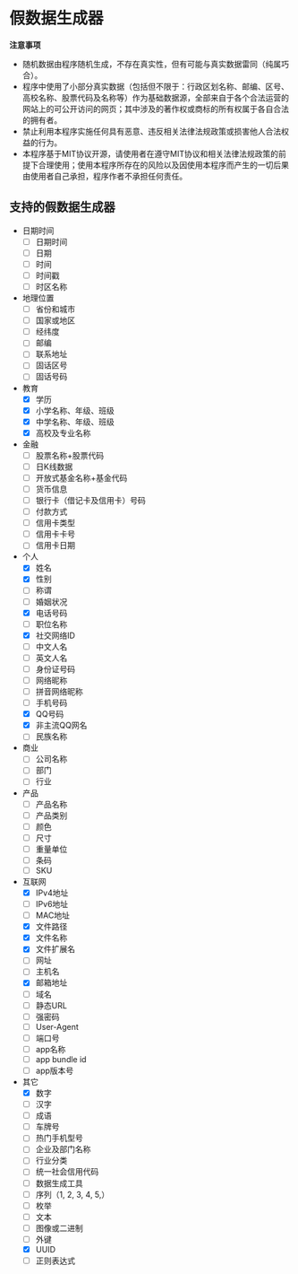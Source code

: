 # 假数据生成器

**注意事项**

- 随机数据由程序随机生成，不存在真实性，但有可能与真实数据雷同（纯属巧合）。
- 程序中使用了小部分真实数据（包括但不限于：行政区划名称、邮编、区号、高校名称、股票代码及名称等）作为基础数据源，全部来自于各个合法运营的网站上的可公开访问的网页；其中涉及的著作权或商标的所有权属于各自合法的拥有者。
- 禁止利用本程序实施任何具有恶意、违反相关法律法规政策或损害他人合法权益的行为。
- 本程序基于MIT协议开源，请使用者在遵守MIT协议和相关法律法规政策的前提下合理使用；使用本程序所存在的风险以及因使用本程序而产生的一切后果由使用者自己承担，程序作者不承担任何责任。

## 支持的假数据生成器

- 日期时间
  - [ ] 日期时间
  - [ ] 日期
  - [ ] 时间
  - [ ] 时间戳
  - [ ] 时区名称
- 地理位置
  - [ ] 省份和城市
  - [ ] 国家或地区
  - [ ] 经纬度
  - [ ] 邮编
  - [ ] 联系地址
  - [ ] 固话区号
  - [ ] 固话号码
- 教育
  - [x] 学历
  - [x] 小学名称、年级、班级
  - [x] 中学名称、年级、班级
  - [x] 高校及专业名称
- 金融
  - [ ] 股票名称+股票代码
  - [ ] 日K线数据
  - [ ] 开放式基金名称+基金代码
  - [ ] 货币信息
  - [ ] 银行卡（借记卡及信用卡）号码
  - [ ] 付款方式
  - [ ] 信用卡类型
  - [ ] 信用卡卡号
  - [ ] 信用卡日期
- 个人
  - [x] 姓名
  - [x] 性别
  - [ ] 称谓
  - [ ] 婚姻状况
  - [x] 电话号码
  - [ ] 职位名称
  - [x] 社交网络ID
  - [ ] 中文人名
  - [ ] 英文人名
  - [ ] 身份证号码
  - [ ] 网络昵称
  - [ ] 拼音网络昵称
  - [ ] 手机号码
  - [x] QQ号码
  - [x] 非主流QQ网名
  - [ ] 民族名称
- 商业
  - [ ] 公司名称
  - [ ] 部门
  - [ ] 行业
- 产品
  - [ ] 产品名称
  - [ ] 产品类别
  - [ ] 颜色
  - [ ] 尺寸
  - [ ] 重量单位
  - [ ] 条码
  - [ ] SKU
- 互联网
  - [x] IPv4地址
  - [ ] IPv6地址
  - [ ] MAC地址
  - [x] 文件路径
  - [x] 文件名称
  - [x] 文件扩展名
  - [ ] 网址
  - [ ] 主机名
  - [x] 邮箱地址
  - [ ] 域名
  - [ ] 静态URL
  - [ ] 强密码
  - [ ] User-Agent
  - [ ] 端口号
  - [ ] app名称
  - [ ] app bundle id
  - [ ] app版本号
- 其它
  - [x] 数字
  - [ ] 汉字
  - [ ] 成语
  - [ ] 车牌号
  - [ ] 热门手机型号
  - [ ] 企业及部门名称
  - [ ] 行业分类
  - [ ] 统一社会信用代码
  - [ ] 数据生成工具
  - [ ] 序列（1, 2, 3, 4, 5,）
  - [ ] 枚举
  - [ ] 文本
  - [ ] 图像或二进制
  - [ ] 外键
  - [x] UUID
  - [ ] 正则表达式
